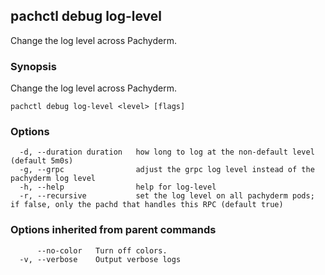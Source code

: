 ## pachctl debug log-level

Change the log level across Pachyderm.

### Synopsis

Change the log level across Pachyderm.

```
pachctl debug log-level <level> [flags]
```

### Options

```
  -d, --duration duration   how long to log at the non-default level (default 5m0s)
  -g, --grpc                adjust the grpc log level instead of the pachyderm log level
  -h, --help                help for log-level
  -r, --recursive           set the log level on all pachyderm pods; if false, only the pachd that handles this RPC (default true)
```

### Options inherited from parent commands

```
      --no-color   Turn off colors.
  -v, --verbose    Output verbose logs
```

